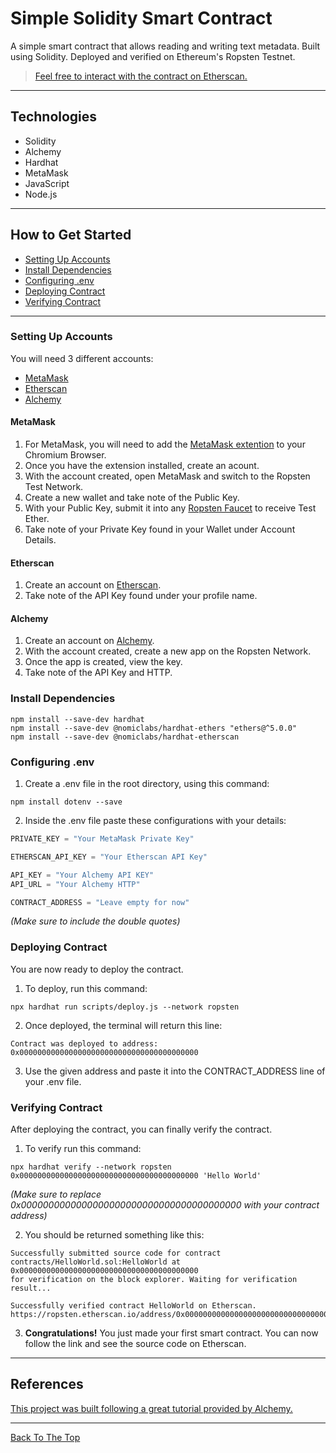 # Simple Solidity Smart Contract

A simple smart contract that allows reading and writing text metadata. Built using Solidity. Deployed and verified on Ethereum's Ropsten Testnet.

> [Feel free to interact with the contract on Etherscan.](https://ropsten.etherscan.io/address/0x01dF58cCb7e14244f72D1024A93A236B40Ad3073#code)

---

## Technologies

- Solidity
- Alchemy
- Hardhat
- MetaMask
- JavaScript
- Node.js



---

## How to Get Started


- [Setting Up Accounts](#technologies)
- [Install Dependencies](#install-dependencies)
- [Configuring .env](#configuring-env)
- [Deploying Contract](#deploying-contract)
- [Verifying Contract](#verifying-contract)

---




### Setting Up Accounts
You will need 3 different accounts:
- [MetaMask](#metamask)
- [Etherscan](#etherscan)
- [Alchemy](#alchemy)
#### MetaMask
1. For MetaMask, you will need to add the [MetaMask extention](https://chrome.google.com/webstore/detail/metamask/nkbihfbeogaeaoehlefnkodbefgpgknn) to your Chromium Browser.
2. Once you have the extension installed, create an acount.
3. With the account created, open MetaMask and switch to the Ropsten Test Network.
4. Create a new wallet and take note of the Public Key.
5. With your Public Key, submit it into any [Ropsten Faucet](https://faucet.dimensions.network/) to receive Test Ether.
6. Take note of your Private Key found in your Wallet under Account Details.

#### Etherscan
1. Create an account on [Etherscan](https://etherscan.io/).
2. Take note of the API Key found under your profile name.
#### Alchemy
1. Create an account on [Alchemy](https://www.alchemy.com/).
2. With the account created, create a new app on the Ropsten Network.
3. Once the app is created, view the key.
4. Take note of the API Key and HTTP.

### Install Dependencies

```
npm install --save-dev hardhat
npm install --save-dev @nomiclabs/hardhat-ethers "ethers@^5.0.0"
npm install --save-dev @nomiclabs/hardhat-etherscan
```

### Configuring .env
1. Create a .env file in the root directory, using this command:
```
npm install dotenv --save
```
2. Inside the .env file paste these configurations with your details:
```javascript
PRIVATE_KEY = "Your MetaMask Private Key"

ETHERSCAN_API_KEY = "Your Etherscan API Key"

API_KEY = "Your Alchemy API KEY"
API_URL = "Your Alchemy HTTP"

CONTRACT_ADDRESS = "Leave empty for now"
```
*(Make sure to include the double quotes)*



### Deploying Contract
You are now ready to deploy the contract. 
1. To deploy, run this command:
```
npx hardhat run scripts/deploy.js --network ropsten
```
2. Once deployed, the terminal will return this line:
```
Contract was deployed to address:  
0x0000000000000000000000000000000000000000
```
3. Use the given address and paste it into the CONTRACT_ADDRESS line of your .env file.

### Verifying Contract
After deploying the contract, you can finally verify the contract.
1. To verify run this command:
```
npx hardhat verify --network ropsten 0x0000000000000000000000000000000000000000 'Hello World'
```
*(Make sure to replace 0x0000000000000000000000000000000000000000 with your contract address)*

2. You should be returned something like this:
```
Successfully submitted source code for contract
contracts/HelloWorld.sol:HelloWorld at 0x0000000000000000000000000000000000000000
for verification on the block explorer. Waiting for verification result...

Successfully verified contract HelloWorld on Etherscan.
https://ropsten.etherscan.io/address/0x0000000000000000000000000000000000000000#code
```
3. **Congratulations!** You just made your first smart contract. You can now follow the link and see the source code on Etherscan. 
---

## References

[This project was built following a great tutorial provided by Alchemy.](https://www.youtube.com/watch?v=g73EGNKatDw&list=PLMj8NvODurfGgDJG-qQWyKtqTxJyRGI0i)

---
[Back To The Top](#hello-world-solidity-smart-contract)
